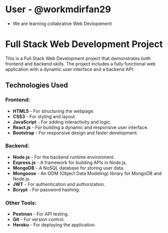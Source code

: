 # User - @workmdirfan29

- We are learning collabrative Web Devlopement
# Full Stack Web Development Project

This is a Full Stack Web Development project that demonstrates both frontend and backend skills. The project includes a fully functional web application with a dynamic user interface and a backend API.

## Technologies Used

### Frontend:
- **HTML5** - For structuring the webpage.
- **CSS3** - For styling and layout.
- **JavaScript** - For adding interactivity and logic.
- **React.js** - For building a dynamic and responsive user interface.
- **Bootstrap** - For responsive design and faster development.

### Backend:
- **Node.js** - For the backend runtime environment.
- **Express.js** - A framework for building APIs in Node.js.
- **MongoDB** - A NoSQL database for storing user data.
- **Mongoose** - An ODM (Object Data Modeling) library for MongoDB and Node.js.
- **JWT** - For authentication and authorization.
- **Bcrypt** - For password hashing.

### Other Tools:
- **Postman** - For API testing.
- **Git** - For version control.
- **Heroku** - For deploying the application.